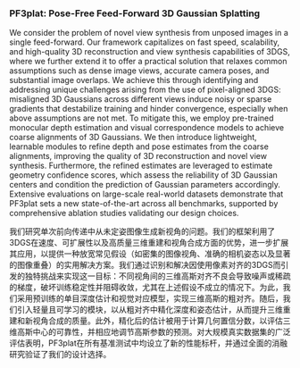 ### PF3plat: Pose-Free Feed-Forward 3D Gaussian Splatting

We consider the problem of novel view synthesis from unposed images in a single feed-forward. Our framework capitalizes on fast speed, scalability, and high-quality 3D reconstruction and view synthesis capabilities of 3DGS, where we further extend it to offer a practical solution that relaxes common assumptions such as dense image views, accurate camera poses, and substantial image overlaps. We achieve this through identifying and addressing unique challenges arising from the use of pixel-aligned 3DGS: misaligned 3D Gaussians across different views induce noisy or sparse gradients that destabilize training and hinder convergence, especially when above assumptions are not met. To mitigate this, we employ pre-trained monocular depth estimation and visual correspondence models to achieve coarse alignments of 3D Gaussians. We then introduce lightweight, learnable modules to refine depth and pose estimates from the coarse alignments, improving the quality of 3D reconstruction and novel view synthesis. Furthermore, the refined estimates are leveraged to estimate geometry confidence scores, which assess the reliability of 3D Gaussian centers and condition the prediction of Gaussian parameters accordingly. Extensive evaluations on large-scale real-world datasets demonstrate that PF3plat sets a new state-of-the-art across all benchmarks, supported by comprehensive ablation studies validating our design choices.

我们研究单次前向传递中从未定姿图像生成新视角的问题。我们的框架利用了3DGS在速度、可扩展性以及高质量三维重建和视角合成方面的优势，进一步扩展其应用，以提供一种放宽常见假设（如密集的图像视角、准确的相机姿态以及显著的图像重叠）的实用解决方案。我们通过识别和解决因使用像素对齐的3DGS而引发的独特挑战来实现这一目标：不同视角间的三维高斯对齐不良会导致噪声或稀疏的梯度，破坏训练稳定性并阻碍收敛，尤其在上述假设不成立的情况下。为此，我们采用预训练的单目深度估计和视觉对应模型，实现三维高斯的粗对齐。随后，我们引入轻量且可学习的模块，以从粗对齐中精化深度和姿态估计，从而提升三维重建和新视角合成的质量。此外，精化后的估计被用于计算几何置信分数，以评估三维高斯中心的可靠性，并相应地调节高斯参数的预测。对大规模真实数据集的广泛评估表明，PF3plat在所有基准测试中均设立了新的性能标杆，并通过全面的消融研究验证了我们的设计选择。
